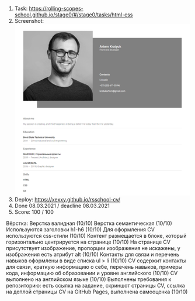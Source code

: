 1. Task: https://rolling-scopes-school.github.io/stage0/#/stage0/tasks/html-css
2. Screenshot:
![](https://raw.githubusercontent.com/xexxy/rsschool-cv/master/images/html-css.png)
3. Deploy: https://xexxy.github.io/rsschool-cv/
4. Done 08.03.2021 / deadline 08.03.2021
5. Score: 100 / 100

Вёрстка:
 Верстка валидная (10/10)
 Верстка семантическая (10/10)
 Используются заголовки h1-h6 (10/10)
 Для оформления СV используются css-стили (10/10)
 Контент размещается в блоке, который горизонтально центрируется на странице (10/10)
 На странице СV присутствует изображение, пропорции изображения не искажены, у изображения есть атрибут alt (10/10)
 Контакты для связи и перечень навыков оформлены в виде списка ul > li (10/10)
 CV содержит контакты для связи, краткую информацию о себе, перечень навыков, примеры кода, информацию об образовании и уровне английского (10/10)
 CV выполнено на английском языке (10/10)
 Выполнены требования к репозиторию: есть ссылка на задание, скриншот страницы СV, ссылка на деплой страницы CV на GitHub Pages, выполнена самооценка (10/10)
